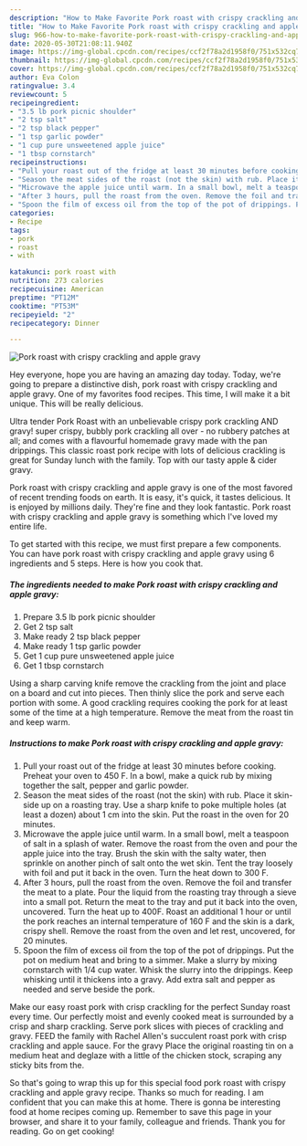 ```yaml
---
description: "How to Make Favorite Pork roast with crispy crackling and apple gravy"
title: "How to Make Favorite Pork roast with crispy crackling and apple gravy"
slug: 966-how-to-make-favorite-pork-roast-with-crispy-crackling-and-apple-gravy
date: 2020-05-30T21:08:11.940Z
image: https://img-global.cpcdn.com/recipes/ccf2f78a2d1958f0/751x532cq70/pork-roast-with-crispy-crackling-and-apple-gravy-recipe-main-photo.jpg
thumbnail: https://img-global.cpcdn.com/recipes/ccf2f78a2d1958f0/751x532cq70/pork-roast-with-crispy-crackling-and-apple-gravy-recipe-main-photo.jpg
cover: https://img-global.cpcdn.com/recipes/ccf2f78a2d1958f0/751x532cq70/pork-roast-with-crispy-crackling-and-apple-gravy-recipe-main-photo.jpg
author: Eva Colon
ratingvalue: 3.4
reviewcount: 5
recipeingredient:
- "3.5 lb pork picnic shoulder"
- "2 tsp salt"
- "2 tsp black pepper"
- "1 tsp garlic powder"
- "1 cup pure unsweetened apple juice"
- "1 tbsp cornstarch"
recipeinstructions:
- "Pull your roast out of the fridge at least 30 minutes before cooking. Preheat your oven to 450 F. In a bowl, make a quick rub by mixing together the salt, pepper and garlic powder."
- "Season the meat sides of the roast (not the skin) with rub. Place it skin-side up on a roasting tray. Use a sharp knife to poke multiple holes (at least a dozen) about 1 cm into the skin. Put the roast in the oven for 20 minutes."
- "Microwave the apple juice until warm. In a small bowl, melt a teaspoon of salt in a splash of water. Remove the roast from the oven and pour the apple juice into the tray. Brush the skin with the salty water, then sprinkle on another pinch of salt onto the wet skin. Tent the tray loosely with foil and put it back in the oven. Turn the heat down to 300 F."
- "After 3 hours, pull the roast from the oven. Remove the foil and transfer the meat to a plate. Pour the liquid from the roasting tray through a sieve into a small pot. Return the meat to the tray and put it back into the oven, uncovered. Turn the heat up to 400F. Roast an additional 1 hour or until the pork reaches an internal temperature of 160 F and the skin is a dark, crispy shell. Remove the roast from the oven and let rest, uncovered, for 20 minutes."
- "Spoon the film of excess oil from the top of the pot of drippings. Put the pot on medium heat and bring to a simmer. Make a slurry by mixing cornstarch with 1/4 cup water. Whisk the slurry into the drippings. Keep whisking until it thickens into a gravy. Add extra salt and pepper as needed and serve beside the pork."
categories:
- Recipe
tags:
- pork
- roast
- with

katakunci: pork roast with 
nutrition: 273 calories
recipecuisine: American
preptime: "PT12M"
cooktime: "PT53M"
recipeyield: "2"
recipecategory: Dinner

---
```



![Pork roast with crispy crackling and apple gravy](https://img-global.cpcdn.com/recipes/ccf2f78a2d1958f0/751x532cq70/pork-roast-with-crispy-crackling-and-apple-gravy-recipe-main-photo.jpg)

Hey everyone, hope you are having an amazing day today. Today, we're going to prepare a distinctive dish, pork roast with crispy crackling and apple gravy. One of my favorites food recipes. This time, I will make it a bit unique. This will be really delicious.

Ultra tender Pork Roast with an unbelievable crispy pork crackling AND gravy! super crispy, bubbly pork crackling all over - no rubbery patches at all; and comes with a flavourful homemade gravy made with the pan drippings. This classic roast pork recipe with lots of delicious crackling is great for Sunday lunch with the family. Top with our tasty apple &amp; cider gravy.

Pork roast with crispy crackling and apple gravy is one of the most favored of recent trending foods on earth. It is easy, it's quick, it tastes delicious. It is enjoyed by millions daily. They're fine and they look fantastic. Pork roast with crispy crackling and apple gravy is something which I've loved my entire life.


To get started with this recipe, we must first prepare a few components. You can have pork roast with crispy crackling and apple gravy using 6 ingredients and 5 steps. Here is how you cook that.

<!--inarticleads1-->

##### The ingredients needed to make Pork roast with crispy crackling and apple gravy:

1. Prepare 3.5 lb pork picnic shoulder
1. Get 2 tsp salt
1. Make ready 2 tsp black pepper
1. Make ready 1 tsp garlic powder
1. Get 1 cup pure unsweetened apple juice
1. Get 1 tbsp cornstarch


Using a sharp carving knife remove the crackling from the joint and place on a board and cut into pieces. Then thinly slice the pork and serve each portion with some. A good crackling requires cooking the pork for at least some of the time at a high temperature. Remove the meat from the roast tin and keep warm. 

<!--inarticleads2-->

##### Instructions to make Pork roast with crispy crackling and apple gravy:

1. Pull your roast out of the fridge at least 30 minutes before cooking. Preheat your oven to 450 F. In a bowl, make a quick rub by mixing together the salt, pepper and garlic powder.
1. Season the meat sides of the roast (not the skin) with rub. Place it skin-side up on a roasting tray. Use a sharp knife to poke multiple holes (at least a dozen) about 1 cm into the skin. Put the roast in the oven for 20 minutes.
1. Microwave the apple juice until warm. In a small bowl, melt a teaspoon of salt in a splash of water. Remove the roast from the oven and pour the apple juice into the tray. Brush the skin with the salty water, then sprinkle on another pinch of salt onto the wet skin. Tent the tray loosely with foil and put it back in the oven. Turn the heat down to 300 F.
1. After 3 hours, pull the roast from the oven. Remove the foil and transfer the meat to a plate. Pour the liquid from the roasting tray through a sieve into a small pot. Return the meat to the tray and put it back into the oven, uncovered. Turn the heat up to 400F. Roast an additional 1 hour or until the pork reaches an internal temperature of 160 F and the skin is a dark, crispy shell. Remove the roast from the oven and let rest, uncovered, for 20 minutes.
1. Spoon the film of excess oil from the top of the pot of drippings. Put the pot on medium heat and bring to a simmer. Make a slurry by mixing cornstarch with 1/4 cup water. Whisk the slurry into the drippings. Keep whisking until it thickens into a gravy. Add extra salt and pepper as needed and serve beside the pork.


Make our easy roast pork with crisp crackling for the perfect Sunday roast every time. Our perfectly moist and evenly cooked meat is surrounded by a crisp and sharp crackling. Serve pork slices with pieces of crackling and gravy. FEED the family with Rachel Allen&#39;s succulent roast pork with crisp crackling and apple sauce. For the gravy Place the original roasting tin on a medium heat and deglaze with a little of the chicken stock, scraping any sticky bits from the. 

So that's going to wrap this up for this special food pork roast with crispy crackling and apple gravy recipe. Thanks so much for reading. I am confident that you can make this at home. There is gonna be interesting food at home recipes coming up. Remember to save this page in your browser, and share it to your family, colleague and friends. Thank you for reading. Go on get cooking!
